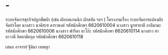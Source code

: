 # -
ระบบจัดการธุรกิจปลูกพืชผัก (เช่น ผักออแกนนิก ผักสลัด ฯลฯ ) 
โครงงานเรื่อง ระบบจัดการแปลงผัก
จัดทำโดย
นางสาว นาศิฮะฮ ดาราพงศ์	รหัสนักศึกษา 6620610004
นางสาว นูรฮายาตี อาลีมามะ	รหัสนักศึกษา 6620610006
นางสาว ฟารีดา ยะโก๊ะ		รหัสนักศึกษา 6620610114
นางสาว ฮาลาวาตี อิศลามียกุล	รหัสนักศึกษา 6620610118

เสนอ
อาจารย์ ฐิติมา เทพญา
